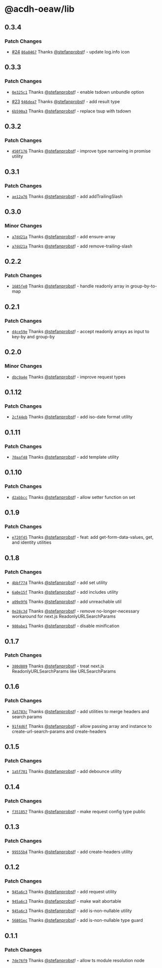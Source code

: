 # @acdh-oeaw/lib

## 0.3.4

### Patch Changes

- [#24](https://github.com/acdh-oeaw/lib/pull/24)
  [`86a8467`](https://github.com/acdh-oeaw/lib/commit/86a8467d77bb334308e48a5c6f35614f669147f1)
  Thanks [@stefanprobst](https://github.com/stefanprobst)! - update log.info icon

## 0.3.3

### Patch Changes

- [`0e325c1`](https://github.com/acdh-oeaw/lib/commit/0e325c1f2e714789b1455949fb73f6bdafb03c8a)
  Thanks [@stefanprobst](https://github.com/stefanprobst)! - enable tsdown unbundle option

- [#23](https://github.com/acdh-oeaw/lib/pull/23)
  [`946dea7`](https://github.com/acdh-oeaw/lib/commit/946dea72ababb48797a863226b633bc76eeefe15)
  Thanks [@stefanprobst](https://github.com/stefanprobst)! - add result type

- [`6b590a3`](https://github.com/acdh-oeaw/lib/commit/6b590a3ff9cfdee2c7c79d58f2f6f57bb33242ab)
  Thanks [@stefanprobst](https://github.com/stefanprobst)! - replace tsup with tsdown

## 0.3.2

### Patch Changes

- [`450f176`](https://github.com/acdh-oeaw/lib/commit/450f176e689fb8ddc13251b9783d54d47665bb79)
  Thanks [@stefanprobst](https://github.com/stefanprobst)! - improve type narrowing in promise
  utility

## 0.3.1

### Patch Changes

- [`ae12a76`](https://github.com/acdh-oeaw/lib/commit/ae12a7620f36952b8136210ac3d5da27fde6cecc)
  Thanks [@stefanprobst](https://github.com/stefanprobst)! - add addTrailingSlash

## 0.3.0

### Minor Changes

- [`a7dd21a`](https://github.com/acdh-oeaw/lib/commit/a7dd21ab1f82a91d77b664aef60c5cf391f59a3f)
  Thanks [@stefanprobst](https://github.com/stefanprobst)! - add ensure-array

- [`a7dd21a`](https://github.com/acdh-oeaw/lib/commit/a7dd21ab1f82a91d77b664aef60c5cf391f59a3f)
  Thanks [@stefanprobst](https://github.com/stefanprobst)! - add remove-trailing-slash

## 0.2.2

### Patch Changes

- [`1685fe0`](https://github.com/acdh-oeaw/lib/commit/1685fe0ff075a65d41779bb09b2dde57d5cc1153)
  Thanks [@stefanprobst](https://github.com/stefanprobst)! - handle readonly array in
  group-by-to-map

## 0.2.1

### Patch Changes

- [`d4ce59e`](https://github.com/acdh-oeaw/lib/commit/d4ce59e787b67f5257da16133232b2557036b987)
  Thanks [@stefanprobst](https://github.com/stefanprobst)! - accept readonly arrays as input to
  key-by and group-by

## 0.2.0

### Minor Changes

- [`dbc9a4e`](https://github.com/acdh-oeaw/lib/commit/dbc9a4ebda0cdd24de5e2919b245eec42bea5999)
  Thanks [@stefanprobst](https://github.com/stefanprobst)! - improve request types

## 0.1.12

### Patch Changes

- [`2cf44eb`](https://github.com/acdh-oeaw/lib/commit/2cf44eb7beb2378b98cd353b045a34d75ff92f9d)
  Thanks [@stefanprobst](https://github.com/stefanprobst)! - add iso-date format utility

## 0.1.11

### Patch Changes

- [`70aaf48`](https://github.com/acdh-oeaw/lib/commit/70aaf48616baecfa352af2f0ff7972bfe765603b)
  Thanks [@stefanprobst](https://github.com/stefanprobst)! - add template utility

## 0.1.10

### Patch Changes

- [`d2abbcc`](https://github.com/acdh-oeaw/lib/commit/d2abbcc91f31c793fa77a3d1998aff89ed58d262)
  Thanks [@stefanprobst](https://github.com/stefanprobst)! - allow setter function on set

## 0.1.9

### Patch Changes

- [`e720f45`](https://github.com/acdh-oeaw/lib/commit/e720f45edce4e57640efb20436aeb20072a7ab0c)
  Thanks [@stefanprobst](https://github.com/stefanprobst)! - feat: add get-form-data-values, get,
  and identity utilities

## 0.1.8

### Patch Changes

- [`4bbf774`](https://github.com/acdh-oeaw/lib/commit/4bbf774d429cacd4586d828c091b2043cb114cf0)
  Thanks [@stefanprobst](https://github.com/stefanprobst)! - add set utility

- [`6a0e15f`](https://github.com/acdh-oeaw/lib/commit/6a0e15f187d3ceecd1997739273f08e292ed22e0)
  Thanks [@stefanprobst](https://github.com/stefanprobst)! - add includes utility

- [`a09e9f6`](https://github.com/acdh-oeaw/lib/commit/a09e9f606e570bf9d1d02bfff52a38cba34927fc)
  Thanks [@stefanprobst](https://github.com/stefanprobst)! - add unreachable util

- [`0e28c3d`](https://github.com/acdh-oeaw/lib/commit/0e28c3d2f9df5bcab1f1bb028bb756e5e9a4da03)
  Thanks [@stefanprobst](https://github.com/stefanprobst)! - remove no-longer-necessary workaround
  for next.js ReadonlyURLSearchParams

- [`980abe1`](https://github.com/acdh-oeaw/lib/commit/980abe17f1d12e975e8afd5b03f25ae37cb87704)
  Thanks [@stefanprobst](https://github.com/stefanprobst)! - disable minification

## 0.1.7

### Patch Changes

- [`380d809`](https://github.com/acdh-oeaw/lib/commit/380d8095cfb658569c49d52e1fbeab6a94d3faaa)
  Thanks [@stefanprobst](https://github.com/stefanprobst)! - treat next.js ReadonlyURLSearchParams
  like URLSearchParams

## 0.1.6

### Patch Changes

- [`3a5783c`](https://github.com/acdh-oeaw/lib/commit/3a5783c1092ca0391bb025cade28f06a744bedee)
  Thanks [@stefanprobst](https://github.com/stefanprobst)! - add utilities to merge headers and
  search params

- [`91f4d6f`](https://github.com/acdh-oeaw/lib/commit/91f4d6f2b6d4c89ccc0e73415d1191b3c4296e94)
  Thanks [@stefanprobst](https://github.com/stefanprobst)! - allow passing array and instance to
  create-url-search-params and create-headers

## 0.1.5

### Patch Changes

- [`1a5f781`](https://github.com/acdh-oeaw/lib/commit/1a5f7810b307138ff68ca81951c5aaf462f37821)
  Thanks [@stefanprobst](https://github.com/stefanprobst)! - add debounce utility

## 0.1.4

### Patch Changes

- [`f351857`](https://github.com/acdh-oeaw/lib/commit/f351857d5526c14c8f71e739c271afc78e154fe8)
  Thanks [@stefanprobst](https://github.com/stefanprobst)! - make request config type public

## 0.1.3

### Patch Changes

- [`99555b4`](https://github.com/acdh-oeaw/lib/commit/99555b4d11770a17598b4d0ee3f876219c8735a3)
  Thanks [@stefanprobst](https://github.com/stefanprobst)! - add create-headers utility

## 0.1.2

### Patch Changes

- [`945a6c3`](https://github.com/acdh-oeaw/lib/commit/945a6c3411c67bd6685a0e140b472f0c05d1f5c5)
  Thanks [@stefanprobst](https://github.com/stefanprobst)! - add request utility

- [`945a6c3`](https://github.com/acdh-oeaw/lib/commit/945a6c3411c67bd6685a0e140b472f0c05d1f5c5)
  Thanks [@stefanprobst](https://github.com/stefanprobst)! - make wait abortable

- [`945a6c3`](https://github.com/acdh-oeaw/lib/commit/945a6c3411c67bd6685a0e140b472f0c05d1f5c5)
  Thanks [@stefanprobst](https://github.com/stefanprobst)! - add is-non-nullable utility

- [`56801ec`](https://github.com/acdh-oeaw/lib/commit/56801ec3632f95514efa794d29cab9c956925aaa)
  Thanks [@stefanprobst](https://github.com/stefanprobst)! - add is-non-nullable type guard

## 0.1.1

### Patch Changes

- [`7de76f9`](https://github.com/acdh-oeaw/lib/commit/7de76f9de2dd7b5065c0c719ab81a58c90b197d1)
  Thanks [@stefanprobst](https://github.com/stefanprobst)! - allow ts module resolution node
